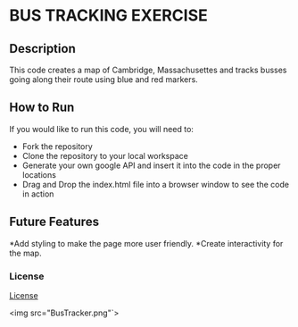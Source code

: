 # BUS TRACKING EXERCISE
## Description
This code creates a map of Cambridge, Massachusettes and tracks busses going along their route using blue and red markers.

## How to Run
If you would like to run this code, you will need to:
* Fork the repository
* Clone the repository to your local workspace
* Generate your own google API and insert it into the code in the proper locations
* Drag and Drop the index.html file into a browser window to see the code in action

## Future Features
*Add styling to make the page more user friendly.
*Create interactivity for the map.

### License
[License](LICENSE)

<img src="BusTracker.png"`>